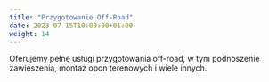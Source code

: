 ```yaml
---
title: "Przygotowanie Off-Road"
date: 2023-07-15T10:00:00+01:00
weight: 14
---
```


Oferujemy pełne usługi przygotowania off-road, w tym podnoszenie zawieszenia, montaż opon terenowych i wiele innych.
